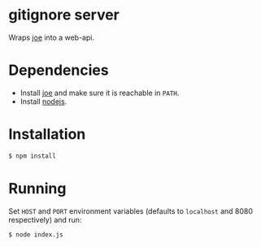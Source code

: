 # gitignore server

Wraps [joe](https://karan.goel.io/joe/) into a web-api.

# Dependencies

- Install [joe](https://karan.goel.io/joe/) and make sure it is reachable in `PATH`.
- Install [nodejs](https://nodejs.org).

# Installation

```bash
$ npm install
```

# Running

Set `HOST` and `PORT` environment variables (defaults to `localhost` and 8080 respectively) and run:

```bash
$ node index.js
```
